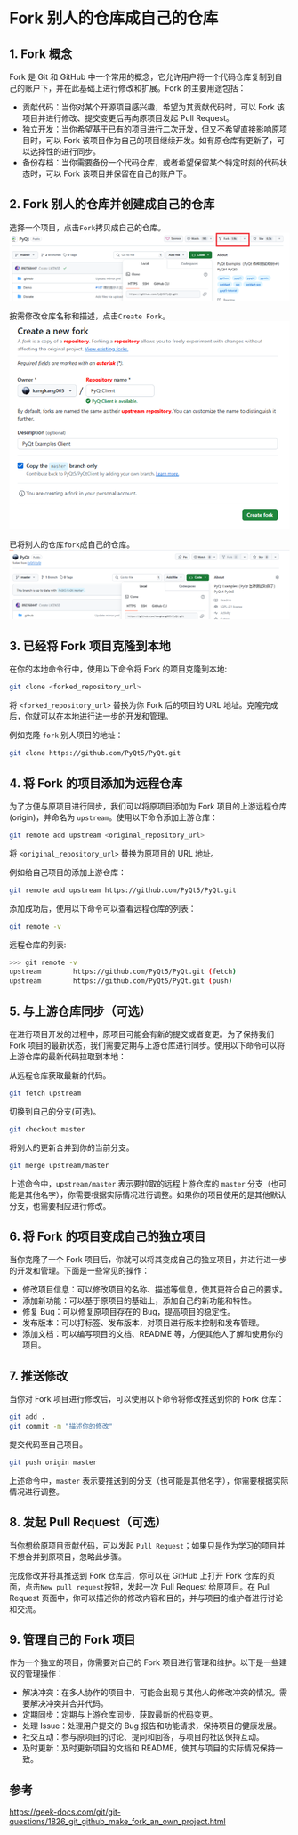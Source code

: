 # Fork 别人的仓库成自己的仓库
## 1. Fork 概念
Fork 是 Git 和 GitHub 中一个常用的概念，它允许用户将一个代码仓库复制到自己的账户下，并在此基础上进行修改和扩展。Fork 的主要用途包括：

* 贡献代码：当你对某个开源项目感兴趣，希望为其贡献代码时，可以 Fork 该项目并进行修改、提交变更后再向原项目发起 Pull Request。
* 独立开发：当你希望基于已有的项目进行二次开发，但又不希望直接影响原项目时，可以 Fork 该项目作为自己的项目继续开发。如有原仓库有更新了，可以选择性的进行同步。
* 备份存档：当你需要备份一个代码仓库，或者希望保留某个特定时刻的代码状态时，可以 Fork 该项目并保留在自己的账户下。

## 2. Fork 别人的仓库并创建成自己的仓库
选择一个项目，点击`Fork`拷贝成自己的仓库。
![fork_repo](./fork/fork_repo.png "fork_repo")

按需修改仓库名称和描述，点击`Create Fork`。
![create_fork](./fork/create_fork.png "create_fork")

已将别人的仓库`fork`成自己的仓库。
![repo](./fork/repo.png "repo")

## 3. 已经将 Fork 项目克隆到本地
在你的本地命令行中，使用以下命令将 Fork 的项目克隆到本地:
```bash
git clone <forked_repository_url>
```
将 `<forked_repository_url>` 替换为你 Fork 后的项目的 URL 地址。克隆完成后，你就可以在本地进行进一步的开发和管理。

例如克隆 `fork` 别人项目的地址：
```bash
git clone https://github.com/PyQt5/PyQt.git
```
## 4. 将 Fork 的项目添加为远程仓库
为了方便与原项目进行同步，我们可以将原项目添加为 Fork 项目的上游远程仓库 (origin)，并命名为 `upstream`。使用以下命令添加上游仓库：
```bash
git remote add upstream <original_repository_url>
```
将 `<original_repository_url>` 替换为原项目的 URL 地址。

例如给自己项目的添加上游仓库：
```bash
git remote add upstream https://github.com/PyQt5/PyQt.git
```
添加成功后，使用以下命令可以查看远程仓库的列表：
```bash
git remote -v
```
远程仓库的列表:
```bash
>>> git remote -v
upstream        https://github.com/PyQt5/PyQt.git (fetch)
upstream        https://github.com/PyQt5/PyQt.git (push)
```

## 5. 与上游仓库同步（可选）
在进行项目开发的过程中，原项目可能会有新的提交或者变更。为了保持我们 Fork 项目的最新状态，我们需要定期与上游仓库进行同步。使用以下命令可以将上游仓库的最新代码拉取到本地：

从远程仓库获取最新的代码。
```bash
git fetch upstream
```
切换到自己的分支(可选)。
```bash
git checkout master
```
将别人的更新合并到你的当前分支。
```bash
git merge upstream/master
```
上述命令中，`upstream/master` 表示要拉取的远程上游仓库的 `master` 分支（也可能是其他名字），你需要根据实际情况进行调整。如果你的项目使用的是其他默认分支，也需要相应进行修改。

## 6. 将 Fork 的项目变成自己的独立项目
当你克隆了一个 Fork 项目后，你就可以将其变成自己的独立项目，并进行进一步的开发和管理。下面是一些常见的操作：
* 修改项目信息：可以修改项目的名称、描述等信息，使其更符合自己的要求。
* 添加新功能：可以基于原项目的基础上，添加自己的新功能和特性。
* 修复 Bug：可以修复原项目存在的 Bug，提高项目的稳定性。
* 发布版本：可以打标签、发布版本，对项目进行版本控制和发布管理。
* 添加文档：可以编写项目的文档、README 等，方便其他人了解和使用你的项目。

## 7. 推送修改
当你对 Fork 项目进行修改后，可以使用以下命令将修改推送到你的 Fork 仓库：
```bash
git add .
git commit -m "描述你的修改"
```
提交代码至自己项目。
```bash
git push origin master
```
上述命令中，`master` 表示要推送到的分支（也可能是其他名字），你需要根据实际情况进行调整。

## 8. 发起 Pull Request（可选）
当你想给原项目贡献代码，可以发起 `Pull Request`；如果只是作为学习的项目并不想合并到原项目，忽略此步骤。

完成修改并将其推送到 Fork 仓库后，你可以在 GitHub 上打开 Fork 仓库的页面，点击`New pull request`按钮，发起一次 Pull Request 给原项目。在 Pull Request 页面中，你可以描述你的修改内容和目的，并与项目的维护者进行讨论和交流。

## 9. 管理自己的 Fork 项目
作为一个独立的项目，你需要对自己的 Fork 项目进行管理和维护。以下是一些建议的管理操作：
* 解决冲突：在多人协作的项目中，可能会出现与其他人的修改冲突的情况。需要解决冲突并合并代码。
* 定期同步：定期与上游仓库同步，获取最新的代码变更。
* 处理 Issue：处理用户提交的 Bug 报告和功能请求，保持项目的健康发展。
* 社交互动：参与原项目的讨论、提问和回答，与项目的社区保持互动。
* 及时更新：及时更新项目的文档和 README，使其与项目的实际情况保持一致。

## 参考
https://geek-docs.com/git/git-questions/1826_git_github_make_fork_an_own_project.html